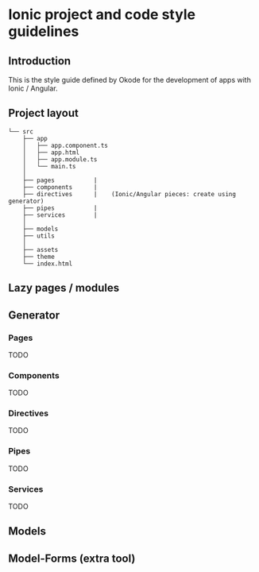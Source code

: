 # Ionic project and code style guidelines

## Introduction
This is the style guide defined by Okode for the development of apps with Ionic / Angular.

## Project layout

```
└── src
    ├── app
    │   ├── app.component.ts
    │   ├── app.html
    │   ├── app.module.ts
    │   └── main.ts
    │   
    ├── pages           |
    ├── components      |
    ├── directives      |    (Ionic/Angular pieces: create using generator)
    ├── pipes           |
    ├── services        |
    │
    ├── models
    ├── utils
    │
    ├── assets
    ├── theme
    └── index.html
```

## Lazy pages / modules

## Generator

### Pages

TODO

### Components

TODO

### Directives

TODO

### Pipes

TODO

### Services

TODO

## Models

## Model-Forms (extra tool)

